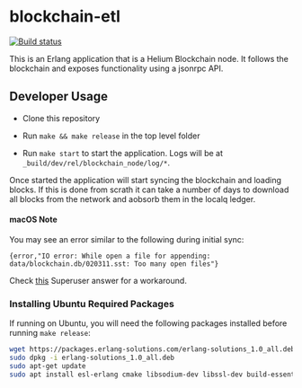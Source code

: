 # blockchain-etl

[![Build status](https://badge.buildkite.com/8f80e5ba2dd64290fb11c5126477a023b0ea75d35f08783085.svg?branch=master)](https://buildkite.com/helium/blockchain-node)

This is an Erlang application that is a Helium Blockchain node. It
follows the blockchain and exposes functionality using a jsonrpc API.


## Developer Usage

* Clone this repository

* Run `make && make release` in the top level folder

* Run `make start` to start the application. Logs will be at
  `_build/dev/rel/blockchain_node/log/*`.

Once started the application will start syncing the blockchain and
loading blocks. If this is done from scrath it can take a number of
days to download all blocks from the network and aobsorb them in the
localq ledger.

#### macOS Note
You may see an error similar to the following during initial sync:

`{error,"IO error: While open a file for appending: data/blockchain.db/020311.sst: Too many open files"}`

Check [this](https://superuser.com/a/443168) Superuser answer for a workaround.

### Installing Ubuntu Required Packages

If running on Ubuntu, you will need the following packages installed before
running `make release`:

```bash
wget https://packages.erlang-solutions.com/erlang-solutions_1.0_all.deb
sudo dpkg -i erlang-solutions_1.0_all.deb
sudo apt-get update
sudo apt install esl-erlang cmake libsodium-dev libssl-dev build-essential
```
